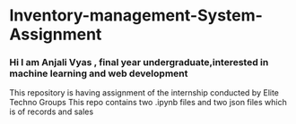 # Inventory-management-System-Assignment
<h3>Hi I am Anjali Vyas , final year undergraduate,interested in machine learning and web development</h3>
This repository is having assignment of the internship conducted by Elite Techno Groups
This repo contains two .ipynb files and two json files which is of records and sales

